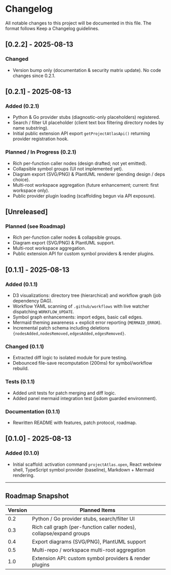 # Changelog

All notable changes to this project will be documented in this file. The format follows Keep a Changelog guidelines.

## [0.2.2] - 2025-08-13

### Changed

- Version bump only (documentation & security matrix update). No code changes since 0.2.1.

## [0.2.1] - 2025-08-13

### Added (0.2.1)

- Python & Go provider stubs (diagnostic-only placeholders) registered.
- Search / filter UI placeholder (client text box filtering directory nodes by name substring).
- Initial public extension API export `getProjectAtlasApi()` returning provider registration hook.

### Planned / In Progress (0.2.1)

- Rich per-function caller nodes (design drafted; not yet emitted).
- Collapsible symbol groups (UI not implemented yet).
- Diagram export (SVG/PNG) & PlantUML renderer (pending design / deps choice).
- Multi-root workspace aggregation (future enhancement; current: first workspace only).
- Public provider plugin loading (scaffolding begun via API exposure).

## [Unreleased]

### Planned (see Roadmap)

- Rich per-function caller nodes & collapsible groups.
- Diagram export (SVG/PNG) & PlantUML support.
- Multi-root workspace aggregation.
- Public extension API for custom symbol providers & render plugins.

## [0.1.1] - 2025-08-13

### Added (0.1.1)

- D3 visualizations: directory tree (hierarchical) and workflow graph (job dependency DAG).
- Workflow YAML scanning of `.github/workflows` with live watcher dispatching `WORKFLOW_UPDATE`.
- Symbol graph enhancements: import edges, basic call edges.
- Mermaid theming awareness + explicit error reporting (`MERMAID_ERROR`).
- Incremental patch schema including deletions `{nodesAdded,nodesRemoved,edgesAdded,edgesRemoved}`.

### Changed (0.1.1)

- Extracted diff logic to isolated module for pure testing.
- Debounced file-save recomputation (200ms) for symbol/workflow rebuild.

### Tests (0.1.1)

- Added unit tests for patch merging and diff logic.
- Added panel mermaid integration test (jsdom guarded environment).

### Documentation (0.1.1)

- Rewritten README with features, patch protocol, roadmap.

## [0.1.0] - 2025-08-13

### Added (0.1.0)

- Initial scaffold: activation command `projectAtlas.open`, React webview shell, TypeScript symbol provider (baseline), Markdown + Mermaid rendering.

---

## Roadmap Snapshot

| Version | Planned Items |
|---------|---------------|
| 0.2 | Python / Go provider stubs, search/filter UI |
| 0.3 | Rich call graph (per-function caller nodes), collapse/expand groups |
| 0.4 | Export diagrams (SVG/PNG), PlantUML support |
| 0.5 | Multi-repo / workspace multi-root aggregation |
| 1.0 | Extension API: custom symbol providers & render plugins |
